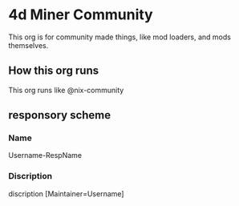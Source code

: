 # 4d Miner Community

This org is for community made things, like mod loaders, and mods themselves.

## How this org runs
This org runs like @nix-community

## responsory scheme
### Name
Username-RespName
### Discription
discription [Maintainer=Username]



